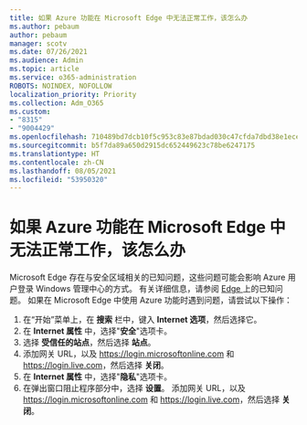 ```yaml
---
title: 如果 Azure 功能在 Microsoft Edge 中无法正常工作，该怎么办
ms.author: pebaum
author: pebaum
manager: scotv
ms.date: 07/26/2021
ms.audience: Admin
ms.topic: article
ms.service: o365-administration
ROBOTS: NOINDEX, NOFOLLOW
localization_priority: Priority
ms.collection: Adm_O365
ms.custom:
- "8315"
- "9004429"
ms.openlocfilehash: 710489bd7dcb10f5c953c83e87bdad030c47cfda7dbd38e1eceae78bfe0d8790
ms.sourcegitcommit: b5f7da89a650d2915dc652449623c78be6247175
ms.translationtype: HT
ms.contentlocale: zh-CN
ms.lasthandoff: 08/05/2021
ms.locfileid: "53950320"
---
```

# <a name="what-to-do-if-azure-features-dont-work-properly-in-microsoft-edge"></a>如果 Azure 功能在 Microsoft Edge 中无法正常工作，该怎么办

Microsoft Edge 存在与安全区域相关的已知问题，这些问题可能会影响 Azure 用户登录 Windows 管理中心的方式。 有关详细信息，请参阅 [ Edge ](https://go.microsoft.com/fwlink/?linkid=2140608)上的已知问题。 如果在 Microsoft Edge 中使用 Azure 功能时遇到问题，请尝试以下操作：

1. 在“开始”菜单上，在 **搜索** 栏中，键入 **Internet 选项**，然后选择它。
1. 在 **Internet 属性** 中，选择"**安全**"选项卡。
1. 选择 **受信任的站点**，然后选择 **站点**。
1. 添加网关 URL，以及 <https://login.microsoftonline.com> 和 <https://login.live.com>，然后选择 **关闭**。
1. 在 **Internet 属性** 中，选择"**隐私**"选项卡。
1. 在弹出窗口阻止程序部分中，选择 **设置**。 添加网关 URL，以及 <https://login.microsoftonline.com> 和 <https://login.live.com>，然后选择 **关闭**。